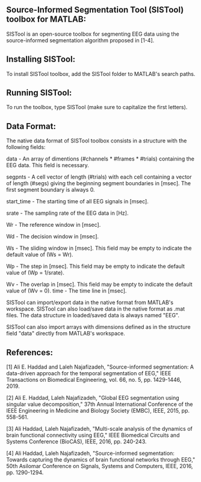 Source-Informed Segmentation Tool (SISTool) toolbox for MATLAB:
---------------------------------------------------------------
SISTool is an open-source toolbox for segmenting EEG data using the source-informed segmentation algorithm
proposed in [1-4].



Installing SISTool:
-------------------
To install SISTool toolbox, add the SISTool folder to MATLAB's search paths.



Running SISTool:
----------------
To run the toolbox, type SISTool (make sure to capitalize the first letters).



Data Format:
------------
The native data format of SISTool toolbox consists in a structure with the following fields:

data       - An array of dimentions (#channels * #frames * #trials) containing the EEG data. This
             field is necessary.

segpnts    - A cell vector of length (#trials) with each cell containing a vector of length (#segs)
             giving the beginning segment boundaries in [msec]. The first segment boundary is always
             0.

start_time - The starting time of all EEG signals in [msec].

srate      - The sampling rate of the EEG data in [Hz].

Wr         - The reference window in [msec].

Wd         - The decision window in [msec].

Ws         - The sliding window in [msec]. This field may be empty to indicate the default value of
             (Ws = Wr).

Wp         - The step in [msec]. This field may be empty to indicate the default value of
             (Wp = 1/srate).

Wv         - The overlap in [msec]. This field may be empty to indicate the default value of (Wv = 0).
time       - The time line in [msec].

SISTool can import/export data in the native format from MATLAB's workspace. SISTool can also load/save
data in the native format as .mat files. The data structure in loaded/saved data is always named "EEG".

SISTool can also import arrays with dimensions defined as in the structure field "data" directly from
MATLAB's workspace.



References:
-----------
[1] Ali E. Haddad and Laleh Najafizadeh, "Source-informed segmentation: A data-driven
    approach for the temporal segmentation of EEG," IEEE Transactions on Biomedical
    Engineering, vol. 66, no. 5, pp. 1429-1446, 2019.

[2] Ali E. Haddad, Laleh Najafizadeh, "Global EEG segmentation using singular value
    decomposition," 37th Annual International Conference of the IEEE Engineering
    in Medicine and Biology Society (EMBC), IEEE, 2015, pp. 558-561.

[3] Ali Haddad, Laleh Najafizadeh, "Multi-scale analysis of the dynamics of brain
    functional connectivity using EEG," IEEE Biomedical Circuits and Systems
    Conference (BioCAS), IEEE, 2016, pp. 240-243.

[4] Ali Haddad, Laleh Najafizadeh, "Source-informed segmentation: Towards capturing
    the dynamics of brain functional networks through EEG," 50th Asilomar Conference
    on Signals, Systems and Computers, IEEE, 2016, pp. 1290-1294.

